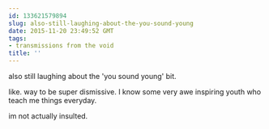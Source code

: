 ```yaml
---
id: 133621579894
slug: also-still-laughing-about-the-you-sound-young
date: 2015-11-20 23:49:52 GMT
tags:
- transmissions from the void
title: ''
---
```

also still laughing about the 'you sound young'  bit. 

like. way to be super dismissive. I know some very awe inspiring youth who teach me things everyday.

im not actually insulted.